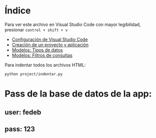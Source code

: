 # Índice

Para ver este archivo en Visual Studio Code con mayor legibilidad, presionar `control + shift + v`

- [Configuración de Visual Studio Code](docs/VSCode.__Configuracion)
- [Creación de un proyecto y aplicación](docs/Proyecto.__Creacion.md)
- [Modelos: Tipos de datos](docs/Modelos.__Tipos_de_datos.md)
- [Modelos: Filtros de consultas](docs/Modelos.__Filtros.md)

Para indentar todos los archivos HTML:

`python project/indentar.py`

# Pass de la base de datos de la app:
## user: fedeb
## pass: 123
